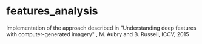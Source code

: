 # features_analysis
Implementation of the approach described in "Understanding deep features with computer-generated imagery" , M. Aubry and B. Russell, ICCV, 2015
